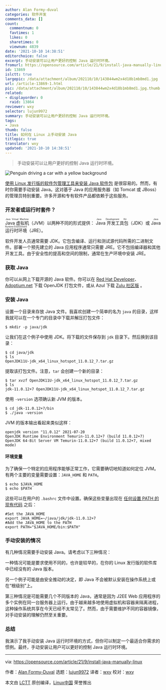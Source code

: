 ```yaml
---
author: Alan Formy-duval
categories: 软件开发
comments_data: []
count:
  commentnum: 0
  favtimes: 1
  likes: 0
  sharetimes: 0
  viewnum: 4839
date: '2021-10-10 14:38:51'
editorchoice: false
excerpt: 手动安装可以让用户更好的控制 Java 运行时环境。
fromurl: https://opensource.com/article/21/9/install-java-manually-linux
id: 13869
islctt: true
largepic: /data/attachment/album/202110/10/143844wm2x4d18b1mb8md1.jpg
url: /article-13869-1.html
pic: /data/attachment/album/202110/10/143844wm2x4d18b1mb8md1.jpg.thumb.jpg
related:
- displayorder: 0
  raid: 13864
reviewer: wxy
selector: lujun9972
summary: 手动安装可以让用户更好的控制 Java 运行时环境。
tags:
- Java
thumb: false
title: 如何在 Linux 上手动安装 Java
titlepic: true
translator: wxy
updated: '2021-10-10 14:38:51'
---
```



> 
> 手动安装可以让用户更好的控制 Java 运行时环境。
> 
> 
> 


![](/data/attachment/album/202110/10/143844wm2x4d18b1mb8md1.jpg "Penguin driving a car with a yellow background")


[使用 Linux 发行版的软件包管理工具来安装 Java 软件包](/article-13864-1.html) 是很容易的。然而，有时你需要手动安装 Java。这对基于 Java 的应用服务器（如 Tomcat 或 JBoss）的管理员特别重要。许多开源和专有软件产品都依赖于这些服务。


### 开发者或运行时套件？


<ruby> Java 虚拟机 <rt>  Java Virtual Machine </rt></ruby>（JVM）以两种不同的形式提供：<ruby> Java 开发工具包 <rt>  Java Development Kit </rt></ruby>（JDK）或 <ruby> Java 运行时环境 <rt>  Java Runtime Environment </rt></ruby>（JRE）。


软件开发人员通常需要 JDK。它包含编译、运行和测试源代码所需的二进制文件。部署一个预先建立的 Java 应用程序通常只需要 JRE。它不包括编译器和其他开发工具。由于安全性的提高和空间的限制，通常在生产环境中安装 JRE。


### 获取 Java


你可以从网上下载开源的 Java 软件。你可以在 [Red Hat Developer](https://developers.redhat.com/products/openjdk/download)、[Adoptium.net](https://adoptium.net/) 下载 OpenJDK 打包文件，或从 Azul 下载 [Zulu 社区版](https://www.azul.com/downloads/zulu-community) 。


### 安装 Java


设置一个目录来存放 Java 文件。我喜欢创建一个简单的名为 `java` 的目录，这样我就可以在一个专门的目录中下载并解压打包文件：



```
$ mkdir -p java/jdk

```

让我们在这个例子中使用 JDK。将下载的文件保存到 `jdk` 目录下。然后换到该目录：



```
$ cd java/jdk
$ ls
OpenJDK11U-jdk_x64_linux_hotspot_11.0.12_7.tar.gz

```

提取该打包文件。注意，`tar` 会创建一个新的目录：



```
$ tar xvzf OpenJDK11U-jdk_x64_linux_hotspot_11.0.12_7.tar.gz
$ ls
jdk-11.0.12+7 OpenJDK11U-jdk_x64_linux_hotspot_11.0.12_7.tar.gz

```

使用 `-version` 选项确认新 JVM 的版本。



```
$ cd jdk-11.0.12+7/bin
$ ./java -version

```

JVM 的版本输出看起来类似这样：



```
openjdk version "11.0.12" 2021-07-20
OpenJDK Runtime Environment Temurin-11.0.12+7 (build 11.0.12+7)
OpenJDK 64-Bit Server VM Temurin-11.0.12+7 (build 11.0.12+7, mixed mode)

```

#### 环境变量


为了确保一个特定的应用程序能够正常工作，它需要确切地知道如何定位 JVM。有两个主要的变量需要设置：`JAVA_HOME` 和 `PATH`。



```
$ echo $JAVA_HOME
$ echo $PATH

```

这些可以在用户的 `.bashrc` 文件中设置。确保这些变量出现在 [任何设置 PATH 的现有代码](https://opensource.com/article/17/6/set-path-linux) 之后：



```
#Set the JAVA_HOME
export JAVA_HOME=~/java/jdk/jdk-11.0.12+7
#Add the JAVA_HOME to the PATH
export PATH="$JAVA_HOME/bin:$PATH"

```

### 手动安装的情况


有几种情况需要手动安装 Java。请考虑以下三种情况：


一种情况可能是要求使用不同的，也许是较早的，在你的 Linux 发行版的软件库中已经没有的 Java 版本。


另一个例子可能是由安全推动的决定，即 Java 不会被默认安装在操作系统上或在“根级别”上。


第三种情况是可能需要几个不同版本的 Java，通常是因为 J2EE Web 应用程序的多个实例在同一台服务器上运行。由于越来越多地使用虚拟机和容器来隔离进程，这种操作系统共享在今天已经不太常见了。然而，由于需要维护不同的容器镜像，对手动安装的理解仍然至关重要。


### 总结


我演示了我手动安装 Java 运行时环境的方式，但你可以制定一个最适合你需求的惯例。最终，手动安装让用户可以更好的控制 Java 运行时环境。




---


via: <https://opensource.com/article/21/9/install-java-manually-linux>


作者：[Alan Formy-Duval](https://opensource.com/users/alanfdoss) 选题：[lujun9972](https://github.com/lujun9972) 译者：[wxy](https://github.com/wxy) 校对：[wxy](https://github.com/wxy)


本文由 [LCTT](https://github.com/LCTT/TranslateProject) 原创编译，[Linux中国](https://linux.cn/) 荣誉推出